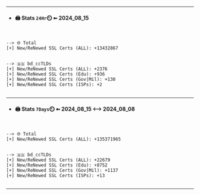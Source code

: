 

---
- #### 🖨️ **Stats** `24Hr`⏲️ ➼ 2024_08_15
```console


--> 🌐 Total
[+] New/ReNewed SSL Certs (ALL): +13432867


--> 🇧🇩 bd_ccTLDs
[+] New/ReNewed SSL Certs (ALL): +2376
[+] New/ReNewed SSL Certs (Edu): +936
[+] New/ReNewed SSL Certs (Gov|Mil): +130
[+] New/ReNewed SSL Certs (ISPs): +2


```

---
- #### 🖨️ **Stats** `7Days`⏲️ ➼ 2024_08_15 <--> 2024_08_08
```console


--> 🌐 Total
[+] New/ReNewed SSL Certs (ALL): +135371965


--> 🇧🇩 bd_ccTLDs
[+] New/ReNewed SSL Certs (ALL): +22679
[+] New/ReNewed SSL Certs (Edu): +8752
[+] New/ReNewed SSL Certs (Gov|Mil): +1137
[+] New/ReNewed SSL Certs (ISPs): +13


```

---

